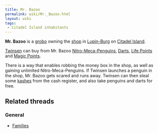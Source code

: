 ```yaml
---
title: Mr. Bazoo
permalink: wiki/Mr._Bazoo.html
layout: wiki
tags:
 - Citadel Island inhabitants
---
```


**Mr. Bazoo** is a [grobo](grobo "wikilink") owning the
[shop](Mr._Bazoo's_Shop "wikilink") in
[Lupin-Burg](Lupin-Burg "wikilink") on [Citadel
Island](Citadel_Island "wikilink").

[Twinsen](Twinsen "wikilink") can buy from Mr. Bazoo
[Nitro-Meca-Penguins](Nitro-Meca-Penguin "wikilink"),
[Darts](Dart "wikilink"), [Life Points](Life_Candy "wikilink") and
[Magic Points](Flask_of_Magic_Powder "wikilink").

There is a way that enables robbing the money box in the shop, as well
as gaining unlimited Nitro-Meca-Penguins. If Twinsen launches a penguin
in the shop, Mr. Bazoo gets scared and runs away. Twinsen can then steal
some [kashes](kashes "wikilink") from the cash register, and also take
penguins and darts for free.

## Related threads

### General

- [Families](https://forum.magicball.net/showthread.php?t=7972)
